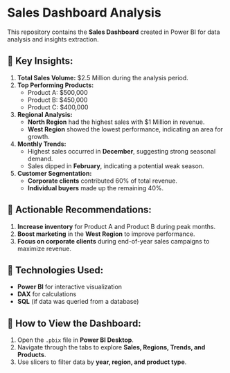 # Sales Dashboard Analysis

This repository contains the **Sales Dashboard** created in Power BI for data analysis and insights extraction.

## 📌 **Key Insights:**
1. **Total Sales Volume:** $2.5 Million during the analysis period.
2. **Top Performing Products:** 
   - Product A: $500,000
   - Product B: $450,000
   - Product C: $400,000
3. **Regional Analysis:** 
   - **North Region** had the highest sales with $1 Million in revenue.
   - **West Region** showed the lowest performance, indicating an area for growth.
4. **Monthly Trends:** 
   - Highest sales occurred in **December**, suggesting strong seasonal demand.
   - Sales dipped in **February**, indicating a potential weak season.
5. **Customer Segmentation:** 
   - **Corporate clients** contributed 60% of total revenue.
   - **Individual buyers** made up the remaining 40%.

## 📌 **Actionable Recommendations:**
1. **Increase inventory** for Product A and Product B during peak months.
2. **Boost marketing** in the **West Region** to improve performance.
3. **Focus on corporate clients** during end-of-year sales campaigns to maximize revenue.

## 📌 **Technologies Used:**
- **Power BI** for interactive visualization
- **DAX** for calculations
- **SQL** (if data was queried from a database)

## 📌 **How to View the Dashboard:**
1. Open the `.pbix` file in **Power BI Desktop**.
2. Navigate through the tabs to explore **Sales, Regions, Trends, and Products**.
3. Use slicers to filter data by **year, region, and product type**.

